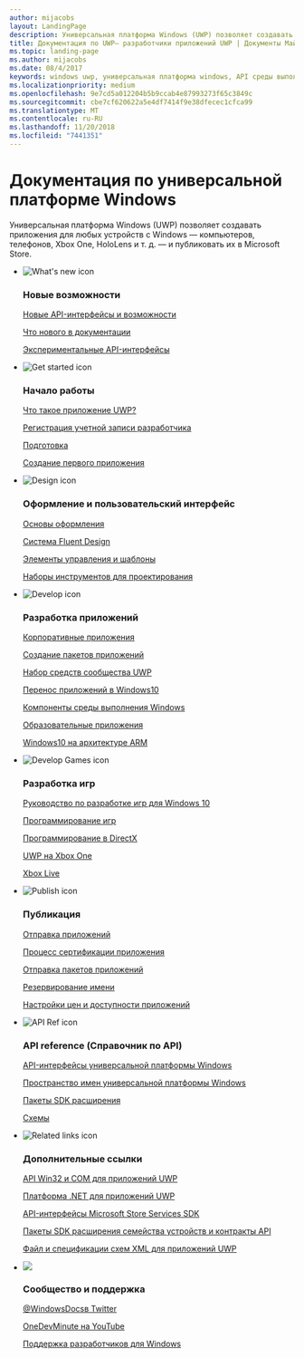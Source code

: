```yaml
---
author: mijacobs
layout: LandingPage
description: Универсальная платформа Windows (UWP) позволяет создавать приложения для любых устройств с Windows — компьютеров, телефонов, Xbox One, HoloLens и т. д. — и публиковать их в Магазине.
title: Документация по UWP— разработчики приложений UWP | Документы Майкрософт
ms.topic: landing-page
ms.author: mijacobs
ms.date: 08/4/2017
keywords: windows uwp, универсальная платформа windows, API среды выполнения Windows, windows api, справочник windows api, winrt api, справочник по windows api, uwp api, справочник по uwp api, разработка для uwp, проектирование uwp, публикация uwp
ms.localizationpriority: medium
ms.openlocfilehash: 9e7cd5a012204b5b9ccab4e87993273f65c3849c
ms.sourcegitcommit: cbe7cf620622a5e4df7414f9e38dfecec1cfca99
ms.translationtype: MT
ms.contentlocale: ru-RU
ms.lasthandoff: 11/20/2018
ms.locfileid: "7441351"
---
```

# <a name="universal-windows-platform-documentation"></a>Документация по универсальной платформе Windows
Универсальная платформа Windows (UWP) позволяет создавать приложения для любых устройств с Windows — компьютеров, телефонов, Xbox One, HoloLens и т. д. — и публиковать их в Microsoft Store.

<ul class="panelContent cardsF">
    <li>
        <div class="cardSize">
            <div class="cardPadding">
                <div class="card">
                    <div class="cardImageOuter">
                        <div class="cardImage">
                            <img src="/media/common/i_whats-new.svg" alt="What's new icon" />
                        </div>
                    </div>
                    <div class="cardText">
                        <h3>Новые возможности</h3>
                        <p>
                            <a href="whats-new/windows-10-version-latest.md">Новые API-интерфейсы и возможности</a>
                        </p>
                        <p>
                            <a href="whats-new/windows-docs-latest.md">Что нового в документации</a>
                        </p>
                        <p>
                            <a href="whats-new/experimental-apis.md">Экспериментальные API-интерфейсы</a>
                        </p>
                    </div>
                </div>
            </div>
        </div>
    </li>
    <li>
        <div class="cardSize">
            <div class="cardPadding">
                <div class="card">
                    <div class="cardImageOuter">
                        <div class="cardImage">
                            <img src="/media/common/i_get-started.svg" alt="Get started icon" />
                        </div>
                    </div>
                    <div class="cardText">
                        <h3>Начало работы</h3>
                        <p>
                            <a href="get-started/universal-application-platform-guide.md">Что такое приложение UWP?</a>
                        </p>
                        <p>
                            <a href="get-started/sign-up.md">Регистрация учетной записи разработчика</a>
                        </p>
                        <p>
                            <a href="get-started/get-set-up.md">Подготовка</a>
                        </p>
                        <p>
                            <a href="get-started/your-first-app.md">Создание первого приложения</a>
                        </p>
                    </div>
                </div>
            </div>
        </div>
    </li>
    <li>
        <div class="cardSize">
            <div class="cardPadding">
                <div class="card">
                    <div class="cardImageOuter">
                        <div class="cardImage">
                            <img src="/media/common/i_management.svg" alt="Design icon" />
                        </div>
                    </div>
                    <div class="cardText">
                        <h3>Оформление и пользовательский интерфейс</h3>
                        <p>
                            <a href="design/basics/design-and-ui-intro.md">Основы оформления</a>
                        </p>
                         <p>
                            <a href="design/fluent-design-system/index.md">Система Fluent Design</a>
                        </p>
                        <p>
                            <a href="design/controls-and-patterns/index.md">Элементы управления и шаблоны</a>
                        </p>
                        <p>
                            <a href="design/downloads/index.md">Наборы инструментов для проектирования</a>
                        </p>                      
                    </div>
                </div>
            </div>
        </div>
    </li>
    <li>
        <div class="cardSize">
            <div class="cardPadding">
                <div class="card">
                    <div class="cardImageOuter">
                        <div class="cardImage">
                            <img src="/media/common/i_code-edit.svg" alt="Develop icon" />
                        </div>
                    </div>
                    <div class="cardText">
                        <h3>Разработка приложений</h3>
                        <p>
                            <a href="enterprise/index.md">Корпоративные приложения</a>
                        </p>
                        <p>
                            <a href="packaging/index.md">Создание пакетов приложений</a>
                        </p>
                        <p>
                            <a href="//docs.microsoft.com/windows/uwpcommunitytoolkit/">Набор средств сообщества UWP</a>
                        </p>
                        <p>
                            <a href="porting/index.md">Перенос приложений в Windows10</a>
                        </p>
                        <p>
                            <a href="winrt-components/index.md">Компоненты среды выполнения Windows</a>
                        </p>
                        <p>
                            <a href="apps-for-education/index.md">Образовательные приложения</a>
                        </p>
                        <p>
                            <a href="porting/apps-on-arm.md">Windows10 на архитектуре ARM</a>
                        </p>
                    </div>
                </div>
            </div>
        </div>
    </li>
    <li>
        <div class="cardSize">
            <div class="cardPadding">
                <div class="card">
                    <div class="cardImageOuter">
                        <div class="cardImage">
                            <img src="/media/common/i_build.svg" alt="Develop Games icon" />
                        </div>
                    </div>
                    <div class="cardText">
                        <h3>Разработка игр</h3>
                        <p>
                            <a href="gaming/e2e.md">Руководство по разработке игр для Windows 10</a>
                        </p>
                        <p>
                            <a href="gaming/index.md">Программирование игр</a>
                        </p>
                        <p>
                            <a href="gaming/directx-programming.md">Программирование в DirectX</a>
                        </p>
                        <p>
                            <a href="xbox-apps/index.md">UWP на Xbox One</a>
                        </p>
                        <p>
                            <a href="xbox-live/index.md">Xbox Live</a>
                        </p>
                    </div>
                </div>
            </div>
        </div>
    </li>    
    <li>
        <div class="cardSize">
            <div class="cardPadding">
                <div class="card">
                    <div class="cardImageOuter">
                        <div class="cardImage">
                            <img src="/media/common/i_upgrade.svg" alt="Publish icon" />
                        </div>
                    </div>
                    <div class="cardText">
                        <h3>Публикация</h3>
                        <p>
                            <a href="publish/app-submissions.md">Отправка приложений</a>
                        </p>
                        <p>
                            <a href="publish/the-app-certification-process.md">Процесс сертификации приложения</a>
                        </p>
                        <p>
                            <a href="publish/upload-app-packages.md">Отправка пакетов приложений</a>
                        </p>
                        <p>
                            <a href="publish/create-your-app-by-reserving-a-name.md">Резервирование имени</a>
                        </p>
                        <p>
                            <a href="publish/set-app-pricing-and-availability.md">Настройки цен и доступности приложений</a>
                        </p>
                    </div>
                </div>
            </div>
        </div>
    </li>
    <li>
        <div class="cardSize">
            <div class="cardPadding">
                <div class="card">
                    <div class="cardImageOuter">
                        <div class="cardImage">
                            <img src="/media/common/i_api-reference.svg" alt="API Ref icon" />
                        </div>
                    </div>
                    <div class="cardText">
                        <h3>API reference (Справочник по API)</h3>
                        <p>
                            <a href="//docs.microsoft.com/uwp/">API-интерфейсы универсальной платформы Windows</a>
                        </p>
                        <p>
                            <a href="//docs.microsoft.com/uwp/API">Пространство имен универсальной платформы Windows</a>
                        </p>
                        <p>
                            <a href="//docs.microsoft.com/uwp/extension-sdks">Пакеты SDK расширения</a>
                        </p>
                        <p>
                            <a href="//docs.microsoft.com/uwp/schemas">Схемы</a>
                        </p>
                    </div>
                </div>
            </div>
        </div>
    </li>
    <li>
        <div class="cardSize">
            <div class="cardPadding">
                <div class="card">
                    <div class="cardImageOuter">
                        <div class="cardImage">
                            <img src="/media/common/i_multi-connect.svg" alt="Related links icon" />
                        </div>
                    </div>
                    <div class="cardText">
                        <h3>Дополнительные ссылки</h3>
                        <p>
                            <a href="//docs.microsoft.com/uwp/win32-and-com/win32-and-com-for-uwp-apps">API Win32 и COM для приложений UWP</a>
                        </p>
                        <p>
                            <a href="//msdn.microsoft.com/library/windows/apps/mt185501.aspx">Платформа .NET для приложений UWP</a>
                        </p>
                        <p>
                            <a href="//msdn.microsoft.com/library/windows/apps/mt691886.aspx">API-интерфейсы Microsoft Store Services SDK</a>
                        </p>
                        <p>
                            <a href="//docs.microsoft.com/uwp/extension-sdks">Пакеты SDK расширения семейства устройств и контракты API</a>
                        </p>
                        <p>
                            <a href="//docs.microsoft.com/uwp/schemas/">Файл и спецификации схем XML для приложений UWP</a>
                        </p>
                    </div>
                </div>
            </div>
        </div>
    </li>
    <li>
        <div class="cardSize">
            <div class="cardPadding">
                <div class="card">
                    <div class="cardImageOuter">
                        <div class="cardImage">
                            <img src="/media/common/i_support.svg" alt=" " />
                        </div>
                    </div>
                    <div class="cardText">
                        <h3>Сообщество и поддержка</h3>
                        <p>
                            <a href="https://twitter.com/WindowsDocs">@WindowsDocsв Twitter</a>
                        </p>
                        <p>
                            <a href="http://aka.ms/OneDevMinute">OneDevMinute на YouTube</a>
                        </p>
                        <p>
                            <a href="https://developer.microsoft.com/windows/support">Поддержка разработчиков для Windows</a>
                        </p>
                    </div>
                </div>
            </div>
        </div>
    </li>    
</ul>
